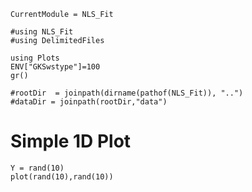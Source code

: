  ```@meta
CurrentModule = NLS_Fit
```

```@setup session
#using NLS_Fit
#using DelimitedFiles

using Plots
ENV["GKSwstype"]=100
gr()

#rootDir  = joinpath(dirname(pathof(NLS_Fit)), "..")
#dataDir = joinpath(rootDir,"data")
```

# Simple 1D Plot

```@example session
Y = rand(10)
plot(rand(10),rand(10))
```
